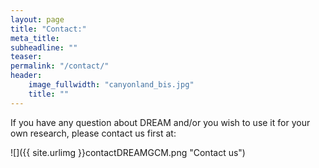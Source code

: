 ```yaml
---
layout: page
title: "Contact:"
meta_title: 
subheadline: ""
teaser: 
permalink: "/contact/"
header:
    image_fullwidth: "canyonland_bis.jpg"
    title: ""
---
```


If you have any question about DREAM and/or you wish to use it for your own research, please contact us first at:

![]({{ site.urlimg }}contactDREAMGCM.png "Contact us")
